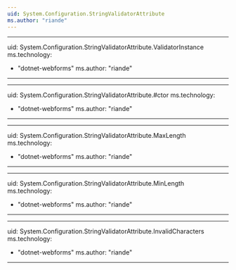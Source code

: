 ```yaml
---
uid: System.Configuration.StringValidatorAttribute
ms.author: "riande"
---
```


---
uid: System.Configuration.StringValidatorAttribute.ValidatorInstance
ms.technology: 
  - "dotnet-webforms"
ms.author: "riande"
---

---
uid: System.Configuration.StringValidatorAttribute.#ctor
ms.technology: 
  - "dotnet-webforms"
ms.author: "riande"
---

---
uid: System.Configuration.StringValidatorAttribute.MaxLength
ms.technology: 
  - "dotnet-webforms"
ms.author: "riande"
---

---
uid: System.Configuration.StringValidatorAttribute.MinLength
ms.technology: 
  - "dotnet-webforms"
ms.author: "riande"
---

---
uid: System.Configuration.StringValidatorAttribute.InvalidCharacters
ms.technology: 
  - "dotnet-webforms"
ms.author: "riande"
---
